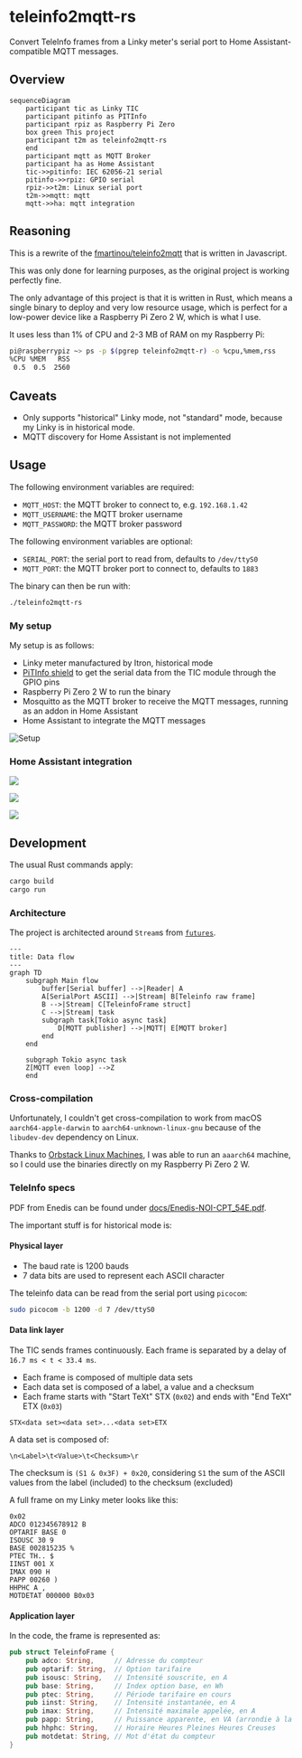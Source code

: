 # teleinfo2mqtt-rs

Convert TeleInfo frames from a Linky meter's serial port to Home Assistant-compatible MQTT messages.

## Overview

```mermaid
sequenceDiagram
    participant tic as Linky TIC
    participant pitinfo as PITInfo
    participant rpiz as Raspberry Pi Zero
    box green This project
    participant t2m as teleinfo2mqtt-rs
    end
    participant mqtt as MQTT Broker
    participant ha as Home Assistant
    tic->>pitinfo: IEC 62056-21 serial
    pitinfo->>rpiz: GPIO serial
    rpiz->>t2m: Linux serial port
    t2m->>mqtt: mqtt
    mqtt->>ha: mqtt integration
```

## Reasoning

This is a rewrite of the [fmartinou/teleinfo2mqtt](https://github.com/fmartinou/teleinfo2mqtt) that is written in Javascript.

This was only done for learning purposes, as the original project is working perfectly fine.

The only advantage of this project is that it is written in Rust, which means a single binary to deploy and very low resource usage, which is perfect for a low-power device like a Raspberry Pi Zero 2 W, which is what I use.

It uses less than 1% of CPU and 2-3 MB of RAM on my Raspberry Pi:

```sh
pi@raspberrypiz ~> ps -p $(pgrep teleinfo2mqtt-r) -o %cpu,%mem,rss
%CPU %MEM   RSS
 0.5  0.5  2560
```

## Caveats

- Only supports "historical" Linky mode, not "standard" mode, because my Linky is in historical mode.
- MQTT discovery for Home Assistant is not implemented

## Usage

The following environment variables are required:

- `MQTT_HOST`: the MQTT broker to connect to, e.g. `192.168.1.42`
- `MQTT_USERNAME`: the MQTT broker username
- `MQTT_PASSWORD`: the MQTT broker password

The following environment variables are optional:

- `SERIAL_PORT`: the serial port to read from, defaults to `/dev/ttyS0`
- `MQTT_PORT`: the MQTT broker port to connect to, defaults to `1883`

The binary can then be run with:

```sh
./teleinfo2mqtt-rs
```

### My setup

My setup is as follows:

- Linky meter manufactured by Itron, historical mode
- [PiTInfo shield](https://www.tindie.com/products/hallard/pitinfo/) to get the serial data from the TIC module through the GPIO pins
- Raspberry Pi Zero 2 W to run the binary
- Mosquitto as the MQTT broker to receive the MQTT messages, running as an addon in Home Assistant
- Home Assistant to integrate the MQTT messages

![Setup](docs/linky_setup.jpeg)

### Home Assistant integration

![](docs/ha_energy.png)

![](docs/ha_mqtt_device.png)

![](docs/ha_papp_graph.png)

## Development

The usual Rust commands apply:

```sh
cargo build
cargo run
```

### Architecture

The project is architected around `Stream`s from [`futures`](https://github.com/rust-lang/futures-rs).

```mermaid
---
title: Data flow
---
graph TD
    subgraph Main flow
        buffer[Serial buffer] -->|Reader| A
        A[SerialPort ASCII] -->|Stream| B[Teleinfo raw frame]
        B -->|Stream| C[TeleinfoFrame struct]
        C -->|Stream| task
        subgraph task[Tokio async task]
            D[MQTT publisher] -->|MQTT| E[MQTT broker]
        end
    end

    subgraph Tokio async task
    Z[MQTT even loop] -->Z
    end
```

### Cross-compilation

Unfortunately, I couldn't get cross-compilation to work from macOS `aarch64-apple-darwin` to `aarch64-unknown-linux-gnu` because of the `libudev-dev` dependency on Linux.

Thanks to [Orbstack Linux Machines](https://docs.orbstack.dev/machines/), I was able to run an `aaarch64` machine, so I could use the binaries directly on my Raspberry Pi Zero 2 W.

### TeleInfo specs

PDF from Enedis can be found under [docs/Enedis-NOI-CPT_54E.pdf](docs/Enedis-NOI-CPT_54E.pdf).

The important stuff is for historical mode is:

#### Physical layer

- The baud rate is 1200 bauds
- 7 data bits are used to represent each ASCII character

The teleinfo data can be read from the serial port using `picocom`:

```sh
sudo picocom -b 1200 -d 7 /dev/ttyS0
```

#### Data link layer

The TIC sends frames continuously. Each frame is separated by a delay of `16.7 ms < t < 33.4 ms`.

- Each frame is composed of multiple data sets
- Each data set is composed of a label, a value and a checksum
- Each frame starts with "Start TeXt" STX (`0x02`) and ends with "End TeXt" ETX (`0x03`)

```
STX<data set><data set>...<data set>ETX
```

A data set is composed of:

```
\n<Label>\t<Value>\t<Checksum>\r
```

The checksum is `(S1 & 0x3F) + 0x20`, considering `S1` the sum of the ASCII values from the label (included) to the checksum (excluded)

A full frame on my Linky meter looks like this:

```
0x02
ADCO 012345678912 B
OPTARIF BASE 0
ISOUSC 30 9
BASE 002815235 %
PTEC TH.. $
IINST 001 X
IMAX 090 H
PAPP 00260 )
HHPHC A ,
MOTDETAT 000000 B0x03
```

#### Application layer

In the code, the frame is represented as:

```rs
pub struct TeleinfoFrame {
    pub adco: String,     // Adresse du compteur
    pub optarif: String,  // Option tarifaire
    pub isousc: String,   // Intensité souscrite, en A
    pub base: String,     // Index option base, en Wh
    pub ptec: String,     // Période tarifaire en cours
    pub iinst: String,    // Intensité instantanée, en A
    pub imax: String,     // Intensité maximale appelée, en A
    pub papp: String,     // Puissance apparente, en VA (arrondie à la dizaine la plus proche)
    pub hhphc: String,    // Horaire Heures Pleines Heures Creuses
    pub motdetat: String, // Mot d'état du compteur
}
```
